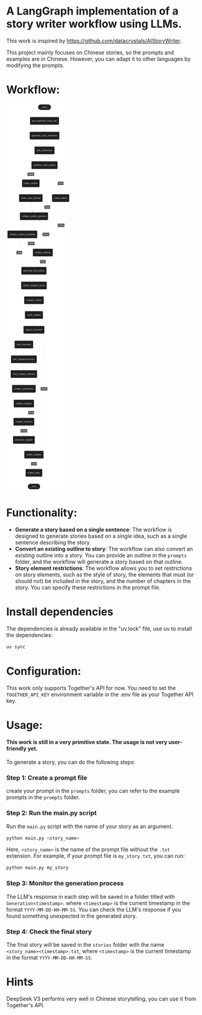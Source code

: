 # A LangGraph implementation of a story writer workflow using LLMs. 

This work is inspired by https://github.com/datacrystals/AIStoryWriter.

This project mainly focuses on Chinese stories, so the prompts and examples are in Chinese. However, you can adapt it to other languages by modifying the prompts.

# Workflow:

![Workflow Diagram](workflow.png)

# Functionality:
- **Generate a story based on a single sentence**: The workflow is designed to generate stories based on a single idea, such as a single sentence describing the story.
- **Convert an existing outline to story**: The workflow can also convert an existing outline into a story. You can provide an outline in the `prompts` folder, and the workflow will generate a story based on that outline.
- **Story element restrictions**: The workflow allows you to set restrictions on story elements, such as the style of story, the elements that must (or should not) be included in the story, and the number of chapters in the story. You can specify these restrictions in the prompt file.

# Install dependencies

The dependencies is already available in the "uv.lock" file, use uv to install the dependencies:

```bash
uv sync
```

# Configuration:

This work only supports Together's API for now. You need to set the `TOGETHER_API_KEY` environment variable in the .env file as your Together API key.

# Usage:

#### This work is still in a very primitive state. The usage is not very user-friendly yet.

To generate a story, you can do the following steps:

### Step 1: Create a prompt file
create your prompt in the `prompts` folder, you can refer to the example prompts in the `prompts` folder.

### Step 2: Run the main.py script
Run the `main.py` script with the name of your story as an argument.
```bash
python main.py <story_name>
```
Here, `<story_name>` is the name of the prompt file without the `.txt` extension. For example, if your prompt file is `my_story.txt`, you can run:
```bash
python main.py my_story
```

### Step 3: Monitor the generation process
The LLM's response in each step will be saved in a folder titled with `Generation<timestamp>`. where `<timestamp>` is the current timestamp in the format `YYYY-MM-DD-HH-MM-SS`. You can check the LLM's response if you found something unexpected in the generated story.


### Step 4: Check the final story
The final story will be saved in the `stories` folder with the name `<story_name><timestamp>.txt`, where `<timestamp>` is the current timestamp in the format `YYYY-MM-DD-HH-MM-SS`.

# Hints
DeepSeek V3 performs very well in Chinese storytelling, you can use it from Together's API.